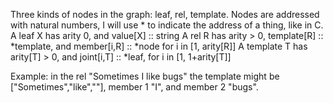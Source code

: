 Three kinds of nodes in the graph: leaf, rel, template.
Nodes are addressed with natural numbers,
I will use * to indicate the address of a thing, like in C.
A leaf X has arity 0, and value[X] :: string
A rel R has arity > 0, template[R] :: *template, and member[i,R] :: *node
  for i in [1, arity[R]]
A template T has arity[T] > 0, and joint[i,T] :: *leaf,
  for i in [1, 1+arity[T]]

Example: in the rel "Sometimes I like bugs"
  the template might be ["Sometimes","like",""],
  member 1 "I", and member 2 "bugs".